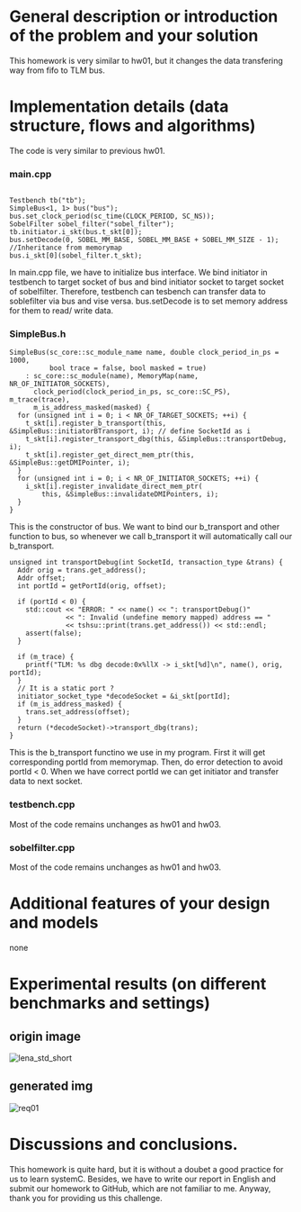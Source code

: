 
# General description or introduction of the problem and your solution

This homework is very similar to hw01, but it changes the data transfering way from fifo to TLM bus.  

# Implementation details (data structure, flows and algorithms)

The code is very similar to previous hw01.
### main.cpp
```

Testbench tb("tb");
SimpleBus<1, 1> bus("bus");
bus.set_clock_period(sc_time(CLOCK_PERIOD, SC_NS));
SobelFilter sobel_filter("sobel_filter");
tb.initiator.i_skt(bus.t_skt[0]);
bus.setDecode(0, SOBEL_MM_BASE, SOBEL_MM_BASE + SOBEL_MM_SIZE - 1); //Inheritance from memorymap
bus.i_skt[0](sobel_filter.t_skt);

```
In main.cpp file, we have to initialize bus interface. We bind initiator in testbench to target socket of bus and bind initiator socket to target socket of sobelfilter. Therefore, testbench can tesbench can transfer data to soblefilter via bus and vise versa. bus.setDecode is to set memory address for them to read/ write data.

### SimpleBus.h
```
SimpleBus(sc_core::sc_module_name name, double clock_period_in_ps = 1000,
          bool trace = false, bool masked = true)
    : sc_core::sc_module(name), MemoryMap(name, NR_OF_INITIATOR_SOCKETS),
      clock_period(clock_period_in_ps, sc_core::SC_PS), m_trace(trace),
      m_is_address_masked(masked) {
  for (unsigned int i = 0; i < NR_OF_TARGET_SOCKETS; ++i) {
    t_skt[i].register_b_transport(this, &SimpleBus::initiatorBTransport, i); // define SocketId as i
    t_skt[i].register_transport_dbg(this, &SimpleBus::transportDebug, i);
    t_skt[i].register_get_direct_mem_ptr(this, &SimpleBus::getDMIPointer, i);
  }
  for (unsigned int i = 0; i < NR_OF_INITIATOR_SOCKETS; ++i) {
    i_skt[i].register_invalidate_direct_mem_ptr(
        this, &SimpleBus::invalidateDMIPointers, i);
  }
}
```

This is the constructor of bus. We want to bind our b_transport and other function to bus, so whenever we call b_transport it will automatically call our b_transport. 

```
unsigned int transportDebug(int SocketId, transaction_type &trans) {
  Addr orig = trans.get_address();
  Addr offset;
  int portId = getPortId(orig, offset);

  if (portId < 0) {
    std::cout << "ERROR: " << name() << ": transportDebug()"
              << ": Invalid (undefine memory mapped) address == "
              << tshsu::print(trans.get_address()) << std::endl;
    assert(false);
  }

  if (m_trace) {
    printf("TLM: %s dbg decode:0x%llX -> i_skt[%d]\n", name(), orig, portId);
  }
  // It is a static port ?
  initiator_socket_type *decodeSocket = &i_skt[portId];
  if (m_is_address_masked) {
    trans.set_address(offset);
  }
  return (*decodeSocket)->transport_dbg(trans);
}

```
This is the b_transport functino we use in my program. First it will get corresponding portId from memorymap. Then, do error detection to avoid portId < 0. When we have correct portId we can get initiator and transfer data to next socket.

### testbench.cpp

Most of the code remains unchanges as hw01 and hw03.

### sobelfilter.cpp

Most of the code remains unchanges as hw01 and hw03.


# Additional features of your design and models

none

# Experimental results (on different benchmarks and settings)

## origin image
![lena_std_short](https://user-images.githubusercontent.com/76727373/112020617-74aa2000-8b6b-11eb-9897-ef471ba26100.png)
## generated img
![req01](https://user-images.githubusercontent.com/76727373/112020712-8ab7e080-8b6b-11eb-8f3e-42f7223407b5.png)

# Discussions and conclusions.

This homework is quite hard, but it is without a doubet a good practice for us to learn systemC. Besides, we have to write our report in English and submit our homework to GitHub, which are not familiar to me. Anyway, thank you for providing us this challenge.
